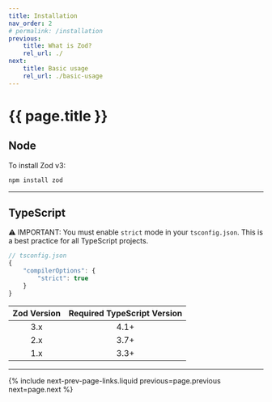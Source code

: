 ```yaml
---
title: Installation
nav_order: 2
# permalink: /installation
previous:
    title: What is Zod?
    rel_url: ./
next:
    title: Basic usage
    rel_url: ./basic-usage
---
```


# {{ page.title }}

## Node
To install Zod v3:

```sh
npm install zod
```

---

## TypeScript
⚠️ IMPORTANT: You must enable `strict` mode in your `tsconfig.json`. This is a best practice for all TypeScript projects.

```ts
// tsconfig.json
{
    "compilerOptions": {
        "strict": true
    }
}
```

| Zod Version | Required TypeScript Version |
| :--: | :--: |
| 3.x | 4.1+ |
| 2.x | 3.7+ |
| 1.x | 3.3+ |

---
{% include next-prev-page-links.liquid previous=page.previous next=page.next %}